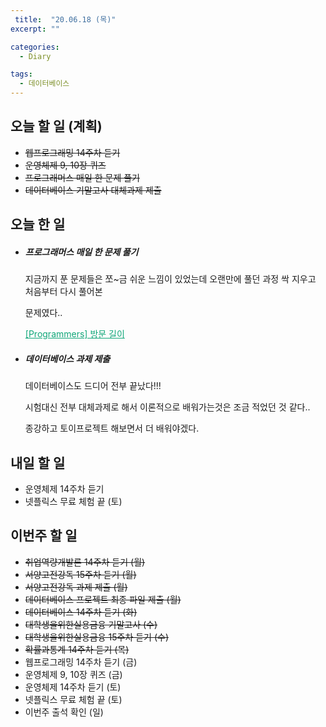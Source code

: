 ```yaml
---
 title:  "20.06.18 (목)"
excerpt: ""

categories:
  - Diary

tags:
  - 데이터베이스
---
```


## 오늘 할 일 (계획)

- ~~웹프로그래밍 14주차 듣기~~
- ~~운영체제 9, 10장 퀴즈~~
- ~~프로그래머스 매일 한 문제 풀기~~
- ~~데이터베이스 기말고사 대체과제 제출~~

## 오늘 한 일

- ##### 프로그래머스 매일 한 문제 풀기

  지금까지 푼 문제들은 쪼~금 쉬운 느낌이 있었는데 오랜만에 풀던 과정 싹 지우고 처음부터 다시 풀어본

  문제였다..

  <a href="https://nam-ki-bok.github.io/quiz/Quiz_Coordinate/" style="color:#0FA678">[Programmers] 방문 길이</a>

- ##### 데이터베이스 과제 제출

  데이터베이스도 드디어 전부 끝났다!!!

  시험대신 전부 대체과제로 해서 이론적으로 배워가는것은 조금 적었던 것 같다..

  종강하고 토이프로젝트 해보면서 더 배워야겠다.

## 내일 할 일

- 운영체제 14주차 듣기
- 넷플릭스 무료 체험 끝 (토)

## 이번주 할 일

- ~~취업역량개발론 14주차 듣기 (월)~~
- ~~서양고전강독 15주차 듣기 (월)~~
- ~~서양고전강독 과제 제출 (월)~~
- ~~데이터베이스 프로젝트 최종 파일 제출 (월)~~
- ~~데이터베이스 14주차 듣기 (화)~~
- ~~대학생을위한실용금융 기말고사 (수)~~
- ~~대학생을위한실용금융 15주차 듣기 (수)~~
- ~~확률과통계 14주차 듣기 (목)~~
- 웹프로그래밍 14주차 듣기 (금)
- 운영체제 9, 10장 퀴즈 (금)
- 운영체제 14주차 듣기 (토)
- 넷플릭스 무료 체험 끝 (토)
- 이번주 출석 확인 (일)
